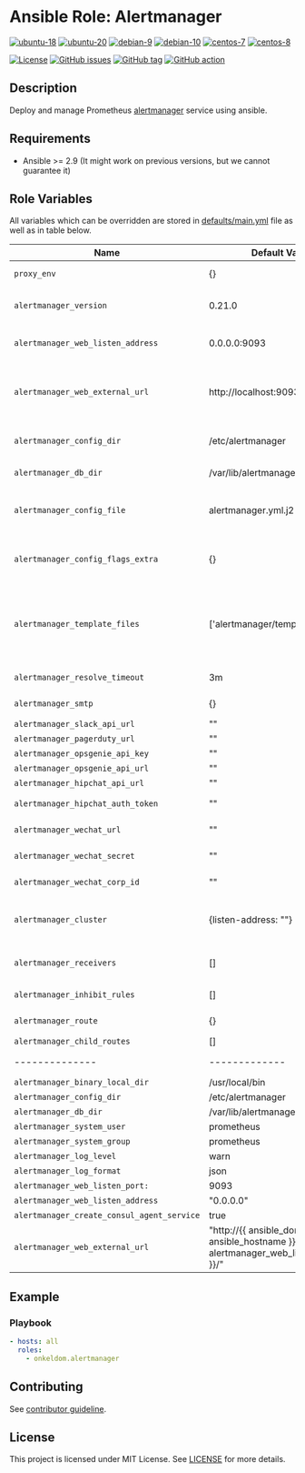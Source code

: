 # Ansible Role: Alertmanager

[![ubuntu-18](https://img.shields.io/badge/ubuntu-18.x-orange?style=flat&logo=ubuntu)](https://ubuntu.com/)
[![ubuntu-20](https://img.shields.io/badge/ubuntu-20.x-orange?style=flat&logo=ubuntu)](https://ubuntu.com/)
[![debian-9](https://img.shields.io/badge/debian-9.x-orange?style=flat&logo=debian)](https://www.debian.org/)
[![debian-10](https://img.shields.io/badge/debian-10.x-orange?style=flat&logo=debian)](https://www.debian.org/)
[![centos-7](https://img.shields.io/badge/centos-7.x-orange?style=flat&logo=centos)](https://www.centos.org/)
[![centos-8](https://img.shields.io/badge/centos-8.x-orange?style=flat&logo=centos)](https://www.centos.org/)

[![License](https://img.shields.io/badge/license-MIT%20License-brightgreen.svg?style=flat)](https://opensource.org/licenses/MIT)
[![GitHub issues](https://img.shields.io/github/issues/OnkelDom/ansible-role-alertmanager?style=flat)](https://github.com/OnkelDom/ansible-role-alertmanager/issues)
[![GitHub tag](https://img.shields.io/github/tag/OnkelDom/ansible-role-alertmanager.svg?style=flat)](https://github.com/OnkelDom/ansible-role-alertmanager/tags)
[![GitHub action](https://github.com/OnkelDom/ansible-role-alertmanager/workflows/ansible-lint/badge.svg)](https://github.com/OnkelDom/ansible-role-alertmanager)

## Description

Deploy and manage Prometheus [alertmanager](https://github.com/prometheus/alertmanager) service using ansible.

## Requirements

- Ansible >= 2.9 (It might work on previous versions, but we cannot guarantee it)

## Role Variables

All variables which can be overridden are stored in [defaults/main.yml](defaults/main.yml) file as well as in table below.

| Name           | Default Value | Description                        |
| -------------- | ------------- | -----------------------------------|
| `proxy_env` | {} | Proxy environment variables for Client|
| `alertmanager_version` | 0.21.0 | Alertmanager package version. Also accepts `latest` as parameter. |
| `alertmanager_web_listen_address` | 0.0.0.0:9093 | Address on which alertmanager will be listening |
| `alertmanager_web_external_url` | http://localhost:9093/ | External address on which alertmanager is available. Useful when behind reverse proxy. Ex. example.org/alertmanager |
| `alertmanager_config_dir` | /etc/alertmanager | Path to directory with alertmanager configuration |
| `alertmanager_db_dir` | /var/lib/alertmanager | Path to directory with alertmanager database |
| `alertmanager_config_file` | alertmanager.yml.j2 | Variable used to provide custom alertmanager configuration file in form of ansible template |
| `alertmanager_config_flags_extra` | {} | Additional configuration flags passed to prometheus binary at startup |
| `alertmanager_template_files` | ['alertmanager/templates/*.tmpl'] | List of folders where ansible will look for template files which will be copied to `{{ alertmanager_config_dir }}/templates/`. Files must have `*.tmpl` extension |
| `alertmanager_resolve_timeout` | 3m | Time after which an alert is declared resolved |
| `alertmanager_smtp` | {} | SMTP (email) configuration |
| `alertmanager_slack_api_url` | "" | Slack webhook url |
| `alertmanager_pagerduty_url` | "" | Pagerduty webhook url |
| `alertmanager_opsgenie_api_key` | "" | Opsgenie webhook key |
| `alertmanager_opsgenie_api_url` | "" | Opsgenie webhook url |
| `alertmanager_hipchat_api_url` | "" | Hipchat webhook url |
| `alertmanager_hipchat_auth_token` | "" | Hipchat authentication token |
| `alertmanager_wechat_url` | "" | Enterprise WeChat webhook url |
| `alertmanager_wechat_secret` | "" | Enterprise WeChat secret token |
| `alertmanager_wechat_corp_id` | "" | Enterprise WeChat corporation id |
| `alertmanager_cluster` | {listen-address: ""} | HA cluster network configuration. Disabled by default. More information in [alertmanager readme](https://github.com/prometheus/alertmanager#high-availability) |
| `alertmanager_receivers` | [] | A list of notification receivers. Configuration same as in [official docs](https://prometheus.io/docs/alerting/configuration/#<receiver>) |
| `alertmanager_inhibit_rules` | [] | List of inhibition rules. Same as in [official docs](https://prometheus.io/docs/alerting/configuration/#inhibit_rule) |
| `alertmanager_route` | {} | Alert routing. More in [official docs](https://prometheus.io/docs/alerting/configuration/#<route>) |
| `alertmanager_child_routes` | [] | List of child routes. |
| -------------- | ------------- | -----------------------------------|
| `alertmanager_binary_local_dir` | /usr/local/bin | |
| `alertmanager_config_dir` | /etc/alertmanager | |
| `alertmanager_db_dir` | /var/lib/alertmanager | |
| `alertmanager_system_user` | prometheus | |
| `alertmanager_system_group` | prometheus | |
| `alertmanager_log_level ` | warn | |
| `alertmanager_log_format` | json | |
| `alertmanager_web_listen_port:` | 9093 | |
| `alertmanager_web_listen_address` | "0.0.0.0" | |
| `alertmanager_create_consul_agent_service` | true | |
| `alertmanager_web_external_url` | "http://{{ ansible_domain }}.{{ ansible_hostname }}:{{ alertmanager_web_listen_port }}/" | |

## Example

### Playbook

```yaml
- hosts: all
  roles:
    - onkeldom.alertmanager
```

## Contributing

See [contributor guideline](CONTRIBUTING.md).

## License

This project is licensed under MIT License. See [LICENSE](/LICENSE) for more details.
